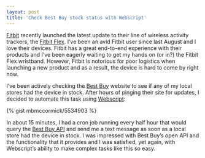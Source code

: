 ```yaml
---
layout: post
title: 'Check Best Buy stock status with Webscript'
---
```


[Fitbit](http://www.fitbit.com) recently launched the latest update to their line of wireless activity trackers, the [Fitbit Flex](http://www.fitbit.com/flex). I’ve been an avid Fitbit user since last August and I love their devices. Fitbit has a great end-to-end experience with their products and I’ve been eagerly waiting to get my hands on (or in?) the Fitbit Flex wristband. However, Fitbit is notorious for poor logistics when launching a new product and as a result, the device is hard to come by right now.

I’ve been actively checking the [Best Buy](http://www.bestbuy.com) website to see if any of my local stores had the device in stock. After hours of pinging their site for updates, I decided to automate this task using [Webscript](http://www.webscript.io):

{% gist mbmccormick/5534903 %} 

In about 15 minutes, I had a cron job running every half hour that would query the [Best Buy API](https://bbyopen.com/developer) and send me a text message as soon as a local store had the device in stock. I was impressed with Best Buy’s open API and the functionality that it provides and I was satisfied, yet again, with Webscript’s ability to make complex tasks like this so easy.
